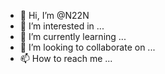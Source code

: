- 👋 Hi, I’m @N22N
- 👀 I’m interested in ...
- 🌱 I’m currently learning ...
- 💞️ I’m looking to collaborate on ...
- 📫 How to reach me ...

<!---
N22N/N22N is a ✨ special ✨ repository because its `README.md` (this file) appears on your GitHub profile.
You can click the Preview link to take a look at your changes.
--->
